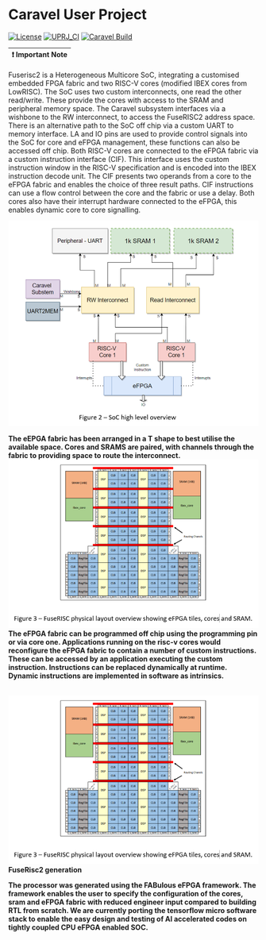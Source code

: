 # Caravel User Project

[![License](https://img.shields.io/badge/License-Apache%202.0-blue.svg)](https://opensource.org/licenses/Apache-2.0) [![UPRJ_CI](https://github.com/efabless/caravel_project_example/actions/workflows/user_project_ci.yml/badge.svg)](https://github.com/efabless/caravel_project_example/actions/workflows/user_project_ci.yml) [![Caravel Build](https://github.com/efabless/caravel_project_example/actions/workflows/caravel_build.yml/badge.svg)](https://github.com/efabless/caravel_project_example/actions/workflows/caravel_build.yml)

| :exclamation: Important Note            |
|-----------------------------------------|

Fuserisc2 is a Heterogeneous Multicore SoC, integrating a customised embedded FPGA fabric and two RISC-V cores (modified IBEX cores from LowRISC). The SoC uses two custom interconnects, one read the other read/write. These provide the cores with access to the SRAM and peripheral memory space. The Caravel subsystem interfaces via a wishbone to the RW interconnect, to access the FuseRISC2 address space. There is an alternative path to the SoC off chip via a custom UART to memory interface. LA and IO pins are used to provide control signals into the SoC for core and eFPGA management, these functions can also be accessed off chip. Both RISC-V cores are connected to the eFPGA fabric via a custom instruction interface (CIF). This interface uses the custom instruction window in the RISC-V specification and is encoded into the IBEX instruction decode unit. The CIF presents two operands from a core to the eFPGA fabric and enables the choice of three result paths. CIF instructions can use a flow control between the core and the fabric or use a delay. Both cores also have their interrupt hardware connected to the eFPGA, this enables dynamic core to core signalling. 
<b>

<img src=fig2.png>
<b>

The eEPGA fabric has been arranged in a T shape to best utilise the available space. Cores and SRAMS are paired, with channels through the fabric to providing space to route the interconnect. 
<img src=fig3.png>
The eFPGA fabric can be programmed off chip using the programming pin or via core one. Applications running on the risc-v cores would reconfigure the eFPGA fabric to contain a number of custom instructions. These can be accessed by an application executing the custom instruction. Instructions can be replaced dynamically at runtime. Dynamic instructions are implemented in software as intrinsics.
<br><br>

<img src=fig3.png>
<b>
<b>FuseRisc2 generation</b>

The processor was generated using the FABulous eFPGA framework. The framework enables the user to specify the configuration of the cores, sram and eFPGA fabric with reduced engineer input compared to building RTL from scratch. We are currently porting the tensorflow micro software stack to enable the easy design and testing of AI accelerated codes on tightly coupled CPU eFPGA enabled SOC.
  



